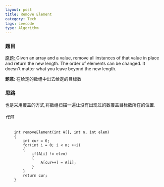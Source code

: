 ```yaml
---
layout: post
title: Remove Element 
category: Tech
tags: Leecode
type: Algorithm
---
```


### 题目
[原题: ](//oj.leetcode.com/problems/remove-element/)Given an array and a value, remove all instances of that value in place and return the new length.
The order of elements can be changed. It doesn't matter what you leave beyond the new length.

<b>题意: </b>在给定的数组中出去给定的目标数

### 思路
也是采用覆盖的方式,将数组扫描一遍让没有出现过的数覆盖目标数所在的位置.

###### 代码

		int removeElement(int A[], int n, int elem) 
	    {
	        int cur = 0;
	        for(int i = 0; i < n; ++i)
	        {
	            if(A[i] != elem)
	            {
	                A[cur++] = A[i];
	            }
	        }
	        return cur;
	    }